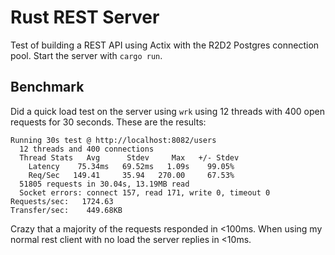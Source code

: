 # Rust REST Server

Test of building a REST API using Actix with the R2D2 Postgres connection pool. Start the server with `cargo run`.

## Benchmark

Did a quick load test on the server using `wrk` using 12 threads with 400 open requests for 30 seconds. These are the results:

```
Running 30s test @ http://localhost:8082/users
  12 threads and 400 connections
  Thread Stats   Avg      Stdev     Max   +/- Stdev
    Latency    75.34ms   69.52ms   1.09s    99.05%
    Req/Sec   149.41     35.94   270.00     67.53%
  51805 requests in 30.04s, 13.19MB read
  Socket errors: connect 157, read 171, write 0, timeout 0
Requests/sec:   1724.63
Transfer/sec:    449.68KB
```

Crazy that a majority of the requests responded in <100ms. When using my normal rest client with no load the server replies in <10ms.